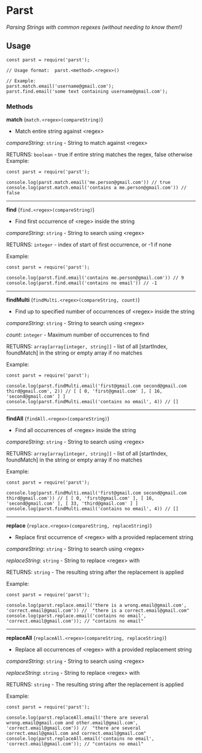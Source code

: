 # Parst

_Parsing Strings with common regexes (without needing to know them!)_

## Usage

```
const parst = require('parst');

// Usage format:  parst.<method>.<regex>()

// Example:
parst.match.email('username@gmail.com');
parst.find.email('some text containing username@gmail.com');
```

### Methods
**match** (`match.<regex>(compareString)`)
- Match entire string against \<regex\>

_compareString_: `string` - String to match against \<regex\>

RETURNS: `boolean` - true if entire string matches the regex, false otherwise
Example:
```
const parst = require('parst');

console.log(parst.match.email('me.person@gmail.com')) // true
console.log(parst.match.email('contains a me.person@gmail.com')) // false
```
---
**find** (`find.<regex>(compareString)`)
- Find first occurrence of \<rege\> inside the string

_compareString_: `string` - String to search using \<regex\>

RETURNS: `integer` - index of start of first occurrence, or -1 if none

Example:
```
const parst = require('parst');

console.log(parst.find.email('contains me.person@gmail.com')) // 9
console.log(parst.find.email('contains no email')) // -1
```
---
**findMulti** (`findMulti.<regex>(compareString, count)`)
- Find up to specified number of occurrences of \<regex\> inside the string

_compareString_: `string` - String to search using \<regex\>

_count_: `integer` - Maximum number of occurrences to find

RETURNS: `array[array[integer, string]]` - list of all [startIndex, foundMatch] in the string or empty array if no matches

Example:
```
const parst = require('parst');

console.log(parst.findMulti.email('first@gmail.com second@gmail.com third@gmail.com', 2)) // [ [ 0, 'first@gmail.com' ], [ 16, 'second@gmail.com' ] ]
console.log(parst.findMulti.email('contains no email', 4)) // []
```
---
**findAll** (`findAll.<regex>(compareString)`)
- Find all occurrences of \<regex\> inside the string

_compareString_: `string` - String to search using \<regex\>

RETURNS: `array[array[integer, string]]` - list of all [startIndex, foundMatch] in the string or empty array if no matches

Example:
```
const parst = require('parst');

console.log(parst.findMulti.email('first@gmail.com second@gmail.com third@gmail.com')) // [ [ 0, 'first@gmail.com' ], [ 16, 'second@gmail.com' ], [ 33, 'third@gmail.com' ] ]
console.log(parst.findMulti.email('contains no email', 4)) // []
```
---
**replace** (`replace.<regex>(compareString, replaceString)`)
- Replace first occurrence of \<regex\> with a provided replacement string

_compareString_: `string` - String to search using \<regex\>

_replaceString_: `string` - String to replace \<regex\> with

RETURNS: `string` - The resulting string after the replacement is applied

Example:
```
const parst = require('parst');

console.log(parst.replace.email('there is a wrong.email@gmail.com', 'correct.email@gmail.com')) //  "there is a correct.email@gmail.com"
console.log(parst.replace.email('contains no email', 'correct.email@gmail.com')); // "contains no email"
```
---
**replaceAll** (`replaceAll.<regex>(compareString, replaceString)`)
- Replace all occurrences of \<regex\> with a provided replacement string

_compareString_: `string` - String to search using \<regex\>

_replaceString_: `string` - String to replace \<regex\> with

RETURNS: `string` - The resulting string after the replacement is applied

Example:
```
const parst = require('parst');

console.log(parst.replaceAll.email('there are several wrong.email@gmail.com and other.email@gmail.com', 'correct.email@gmail.com')) //  "there are several correct.email@gmail.com and correct.email@gmail.com"
console.log(parst.replaceAll.email('contains no email', 'correct.email@gmail.com')); // "contains no email"
```
